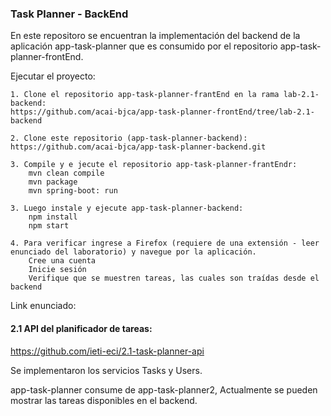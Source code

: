 ### Task Planner - BackEnd

En este repositoro se encuentran la implementación del backend de la aplicación app-task-planner que es consumido por el repositorio app-task-planner-frontEnd.

Ejecutar el proyecto:

    1. Clone el repositorio app-task-planner-frantEnd en la rama lab-2.1-backend:
    https://github.com/acai-bjca/app-task-planner-frontEnd/tree/lab-2.1-backend

    2. Clone este repositorio (app-task-planner-backend):
    https://github.com/acai-bjca/app-task-planner-backend.git

    3. Compile y e jecute el repositorio app-task-planner-frantEndr: 
        mvn clean compile
        mvn package
        mvn spring-boot: run

    3. Luego instale y ejecute app-task-planner-backend: 
        npm install
        npm start

    4. Para verificar ingrese a Firefox (requiere de una extensión - leer enunciado del laboratorio) y navegue por la aplicación.
        Cree una cuenta
        Inicie sesión
        Verifique que se muestren tareas, las cuales son traídas desde el backend

  Link enunciado:

 #### 2.1 API del planificador de tareas:

 https://github.com/ieti-eci/2.1-task-planner-api

 Se implementaron los servicios Tasks y Users.
 
 app-task-planner consume de app-task-planner2, Actualmente se pueden mostrar las tareas disponibles en el backend.


